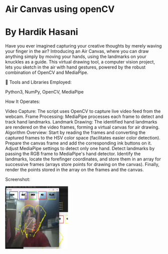 # Air Canvas using openCV
# By Hardik Hasani

Have you ever imagined capturing your creative thoughts by merely waving your finger in the air? Introducing an Air Canvas, where you can draw anything simply by moving your hands, using the landmarks on your knuckles as a guide. This virtual drawing tool, a computer vision project, lets you sketch in the air with hand gestures, powered by the robust combination of OpenCV and MediaPipe.

🔧 Tools and Libraries Employed:

Python3, NumPy, OpenCV, MediaPipe

How It Operates:

Video Capture: The script uses OpenCV to capture live video feed from the webcam.
Frame Processing: MediaPipe processes each frame to detect and track hand landmarks.
Landmark Drawing: The identified hand landmarks are rendered on the video frames, forming a virtual canvas for air drawing.
Algorithm Overview:
Start by reading the frames and converting the captured frames to the HSV color space (facilitates easier color detection).
Prepare the canvas frame and add the corresponding ink buttons on it.
Adjust MediaPipe settings to detect only one hand.
Detect landmarks by passing the RGB frame to MediaPipe's hand detector.
Identify the landmarks, locate the forefinger coordinates, and store them in an array for successive frames (arrays store points for drawing on the canvas).
Finally, render the points stored in the array on the frames and the canvas.

Screenshot:

<img src="/airCanvas.jpg" alt="image" width="200" height="200">
